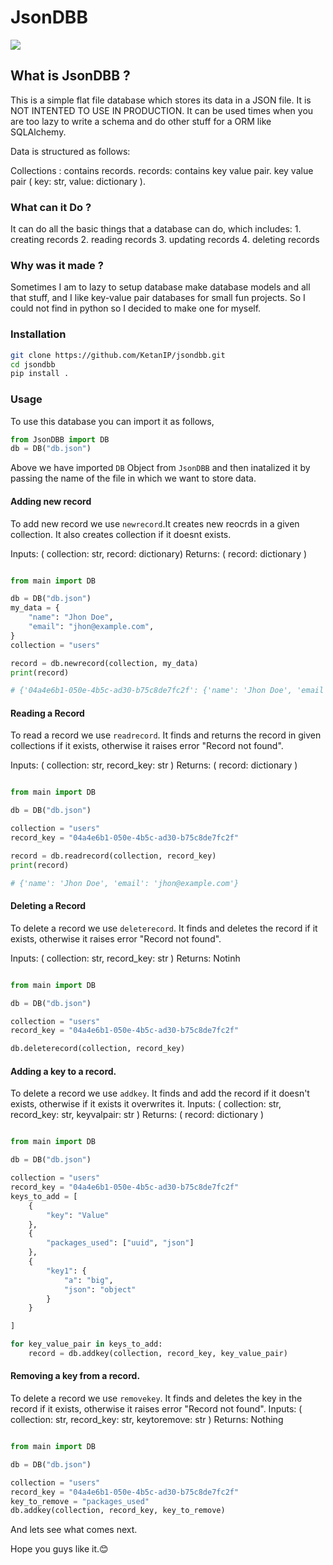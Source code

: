 # JsonDBB

![](https://i.imgur.com/9lFqttd.png)

## What is JsonDBB ?

This is a simple flat file database which stores its data in a JSON file.
It is NOT INTENTED TO USE IN PRODUCTION.
It can be used times when you are too lazy to write a schema and do other stuff for a ORM like SQLAlchemy.

Data is structured as follows:

Collections : contains records.
records: contains key value pair.
key value pair ( key: str, value: dictionary ).

### What can it Do ?

It can do all the basic things that a database can do, which includes:
    1. creating records
    2. reading records
    3. updating records
    4. deleting records

### Why was it made ?

Sometimes I am to lazy to setup database make database models and all that stuff, and I like key-value pair databases for small fun projects. So I could not find in python so I decided to make one for myself.


### Installation 

```bash
git clone https://github.com/KetanIP/jsondbb.git
cd jsondbb
pip install .
```

### Usage

To use this database you can import it as follows,

```python
from JsonDBB import DB
db = DB("db.json")
```
Above we have imported `DB` Object from `JsonDBB` and then inatalized it by passing the name of the file in which we want to store data.

#### Adding new record

To add new record we use `newrecord`.It creates new reocrds in a given collection. It also creates collection if it doesnt exists.

Inputs: ( collection: str, record: dictionary)
Returns: ( record: dictionary )

```python

from main import DB

db = DB("db.json")
my_data = {
    "name": "Jhon Doe",
    "email": "jhon@example.com",
}
collection = "users"

record = db.newrecord(collection, my_data)
print(record)

# {'04a4e6b1-050e-4b5c-ad30-b75c8de7fc2f': {'name': 'Jhon Doe', 'email': 'jhon@example.com'}}

```

#### Reading a Record

To read a record we use `readrecord`. It finds and returns the record in given collections if it exists, otherwise it raises error "Record not found".

Inputs: ( collection: str, record_key: str )
Returns: ( record: dictionary )

```python

from main import DB

db = DB("db.json")

collection = "users"
record_key = "04a4e6b1-050e-4b5c-ad30-b75c8de7fc2f"

record = db.readrecord(collection, record_key)
print(record)

# {'name': 'Jhon Doe', 'email': 'jhon@example.com'}

```

#### Deleting a Record

To delete a record we use `deleterecord`. It finds and deletes the record if it exists, otherwise it raises error "Record not found".

Inputs: ( collection: str, record_key: str )
Returns: Notinh

```python

from main import DB

db = DB("db.json")

collection = "users"
record_key = "04a4e6b1-050e-4b5c-ad30-b75c8de7fc2f"

db.deleterecord(collection, record_key)

```

#### Adding a key to a record.

To delete a record we use `addkey`. It finds and add the record if it doesn't exists, otherwise if it exists it overwrites it.
Inputs: ( collection: str, record_key: str, keyvalpair: str )
Returns: ( record: dictionary )

```python

from main import DB

db = DB("db.json")

collection = "users"
record_key = "04a4e6b1-050e-4b5c-ad30-b75c8de7fc2f"
keys_to_add = [
    {
        "key": "Value"
    },
    {
        "packages_used": ["uuid", "json"]
    },
    {
        "key1": {
            "a": "big",
            "json": "object"
        }
    }

]

for key_value_pair in keys_to_add:
    record = db.addkey(collection, record_key, key_value_pair)

```


#### Removing a key from a record.

To delete a record we use `removekey`. It finds and deletes the key in the record if it exists, otherwise it raises error "Record not found".
Inputs: ( collection: str, record_key: str, keytoremove: str )
Returns: Nothing

```python

from main import DB

db = DB("db.json")

collection = "users"
record_key = "04a4e6b1-050e-4b5c-ad30-b75c8de7fc2f"
key_to_remove = "packages_used"
db.addkey(collection, record_key, key_to_remove)

```

And lets see what comes next. 

Hope you guys like it.😊
